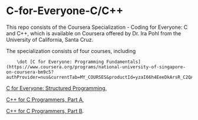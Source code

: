 # C-for-Everyone-C/C++

This repo consists of the Coursera Specialization - Coding for Everyone: C and C++, which is available on Coursera offered by Dr. Ira Pohl from the University of California, Santa Cruz. 

The specialization consists of four courses, including 

        \dot [C for Everyone: Programming Fundamentals](https://www.coursera.org/programs/national-university-of-singapore-on-coursera-bm9c5?authProvider=nus&currentTab=MY_COURSES&productId=yzaI66h4EeeDkArsR_C2QA&productType=course&showMiniModal=true), 

[C for Everyone: Structured Programming](https://www.coursera.org/programs/national-university-of-singapore-on-coursera-bm9c5?authProvider=nus&currentTab=MY_COURSES&productId=B3r12dpIEemxgxKi9b-h7g&productType=course&showMiniModal=true), 

[C++ for C Programmers, Part A](https://www.coursera.org/programs/national-university-of-singapore-on-coursera-bm9c5?authProvider=nus&currentTab=MY_COURSES&productId=M9dntkEoEeWZtA4u62x6lQ&productType=course&showMiniModal=true), 

[C++ for C Programmers, Part B](https://www.coursera.org/programs/national-university-of-singapore-on-coursera-bm9c5?authProvider=nus&currentTab=MY_COURSES&productId=kaEEZo2KEeWFxA4DZNEJOQ&productType=course&showMiniModal=true).
